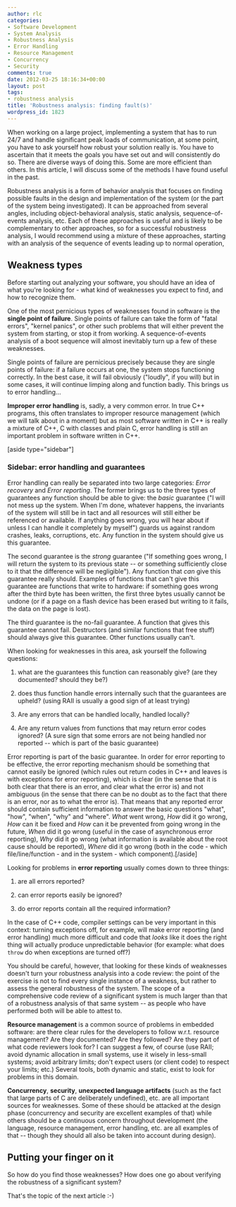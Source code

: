 ```yaml
---
author: rlc
categories:
- Software Development
- System Analysis
- Robustness Analysis
- Error Handling
- Resource Management
- Concurrency
- Security
comments: true
date: 2012-03-25 18:16:34+00:00
layout: post
tags:
- robustness analysis
title: 'Robustness analysis: finding fault(s)'
wordpress_id: 1823
---
```


When working on a large project, implementing a system that has to run 24/7 and handle significant peak loads of communication, at some point, you have to ask yourself how robust your solution really is. You have to ascertain that it meets the goals you have set out and will consistently do so. There are diverse ways of doing this. Some are more efficient than others. In this article, I will discuss some of the methods I have found useful in the past.

<!--more-->

Robustness analysis is a form of behavior analysis that focuses on finding possible faults in the design and implementation of the system (or the part of the system being investigated). It can be approached from several angles, including object-behavioral analysis, static analysis, sequence-of-events analysis, etc. Each of these approaches is useful and is likely to be complementary to other approaches, so for a successful robustness analysis, I would recommend using a mixture of these approaches, starting with an analysis of the sequence of events leading up to normal operation,

## Weakness types

Before starting out analyzing your software, you should have an idea of what you're looking for - what kind of weaknesses you expect to find, and how to recognize them.

One of the most pernicious types of weaknesses found in software is the **single point of failure**. Single points of failure can take the form of "fatal errors", "kernel panics", or other such problems that will either prevent the system from starting, or stop it from working. A sequence-of-events analysis of a boot sequence will almost inevitably turn up a few of these weaknesses.

Single points of failure are pernicious precisely because they are single points of failure: if a failure occurs at one, the system stops functioning correctly. In the best case, it will fail obviously ("loudly", if you will) but in some cases, it will continue limping along and function badly. This brings us to error handling...

**Improper error handling** is, sadly, a very common error. In true C++ programs, this often translates to improper resource management (which we will talk about in a moment) but as most software written in C++ is really a mixture of C++, C with classes and plain C, error handling is still an important problem in software written in C++.

[aside type="sidebar"]

### Sidebar: error handling and guarantees

Error handling can really be separated into two large categories: _Error recovery_ and _Error reporting_. The former brings us to the three types of guarantees any function should be able to give: the _basic_ guarantee ("I will not mess up the system. When I'm done, whatever happens, the invariants of the system will still be in tact and all resources will still either be referenced or available. If anything goes wrong, you will hear about if unless I can handle it completely by myself") guards us against random crashes, leaks, corruptions, etc. Any function in the system should give us this guarantee.

The second guarantee is the _strong_ guarantee ("If something goes wrong, I will return the system to its previous state -- or something sufficiently close to it that the difference will be negligible"). Any function that _can_ give this guarantee really should. Examples of functions that can't give this guarantee are functions that write to hardware: if something goes wrong after the third byte has been written, the first three bytes usually cannot be undone (or if a page on a flash device has been erased but writing to it fails, the data on the page is lost).

The third guarantee is the no-fail guarantee. A function that gives this guarantee cannot fail. Destructors (and similar functions that free stuff) should always give this guarantee. Other functions usually can't.

When looking for weaknesses in this area, ask yourself the following questions:

1. what are the guarantees this function can reasonably give? (are they documented? should they be?)

2. does thus function handle errors internally such that the guarantees are upheld? (using RAII is usually a good sign of at least trying)

3. Are any errors that can be handled locally, handled locally?

4. Are any return values from functions that may return error codes ignored? (A sure sign that some errors are not being handled nor reported -- which is part of the basic guarantee)

Error reporting is part of the basic guarantee. In order for error reporting to be effective, the error reporting mechanism should be something that cannot easily be ignored (which rules out return codes in C++ and leaves is with exceptions for error reporting), which is clear (in the sense that it is both clear that there is an error, and clear what the error is) and not ambiguous (in the sense that there can be no doubt as to the fact that there is an error, nor as to what the error is). That means that any reported error should contain sufficient information to answer the basic questions "what", "how", "when", "why" and "where". _What_ went wrong, _How_ did it go wrong, _How_ can it be fixed and _How_ can it be prevented from going wrong in the future, _When_ did it go wrong (useful in the case of asynchronous error reporting), _Why_ did it go wrong (what information is available about the root cause should be reported), _Where_ did it go wrong (both in the code - which file/line/function - and in the system - which component).[/aside]

Looking for problems in **error reporting** usually comes down to three things:

1. are all errors reported?

2. can error reports easily be ignored?

3. do error reports contain all the required information?

In the case of C++ code, compiler settings can be very important in this context: turning exceptions off, for example, will make error reporting (and error handling) much more difficult and code that _looks_ like it does the right thing will actually produce unpredictable behavior (for example: what does `throw` do when exceptions are turned off?)

You should be careful, however, that looking for these kinds of weaknesses doesn't turn your robustness analysis into a code review: the point of the exercise is not to find every single instance of a weakness, but rather to assess the general robustness of the system. The scope of a comprehensive code review of a significant system is much larger than that of a robustness analysis of that same system -- as people who have performed both will be able to attest to.

**Resource management** is a common source of problems in embedded software: are there clear rules for the developers to follow w.r.t. resource management? Are they documented? Are they followed? Are they part of what code reviewers look for? I can suggest a few, of course (use RAII; avoid dynamic allocation in small systems, use it wisely in less-small systems; avoid arbitrary limits; don't expect users (or client code) to respect your limits; etc.) Several tools, both dynamic and static, exist to look for problems in this domain.

**Concurrency**, **security**, **unexpected language artifacts** (such as the fact that large parts of C are deliberately undefined), etc. are all important sources for weaknesses. Some of these should be attacked at the design phase (concurrency and security are excellent examples of that) while others should be a continuous concern throughout development (the language, resource management, error handling, etc. are all examples of that -- though they should all also be taken into account during design).

## Putting your finger on it

So how do you find those weaknesses? How does one go about verifying the robustness of a significant system?

That's the topic of the next article :-)